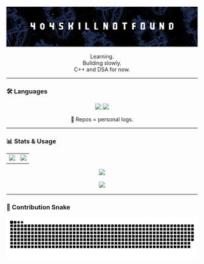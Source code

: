 <p align="center">
  <img src="banner.png" />
</p>



<p align="center">Learning.<br>Building slowly.<br>C++ and DSA for now.</p>

---

### 🛠 Languages
<p align="center">
  <img src="https://img.shields.io/badge/C%2B%2B-00599C?style=for-the-badge&logo=c%2B%2B&logoColor=white" />
  <img src="https://img.shields.io/badge/DSA-black?style=for-the-badge&logo=leetcode&logoColor=yellow" />
</p>

<p align="center">
  📂 Repos = personal logs.
</p>

---

### 📊 Stats & Usage

<table align="center">
  <tr>
    <td>
      <img src="https://github-readme-stats.vercel.app/api?username=404SkillNotFound&show_icons=true&theme=tokyonight&hide_border=true" width="440"/>
    </td>
    <td>
      <img src="https://github-readme-stats.vercel.app/api/top-langs/?username=404SkillNotFound&layout=compact&theme=tokyonight&hide_border=true" width="440"/>
    </td>
  </tr>
</table>

<p align="center">
  <img src="https://github-readme-streak-stats.herokuapp.com?user=404SkillNotFound&theme=tokyonight&hide_border=true" width="880"/>
</p>

<p align="center">
  <img src="https://github-profile-trophy.vercel.app/?username=404SkillNotFound&theme=tokyonight&margin-w=10&margin-h=15" width="880"/>
</p>

---

### 🐍 Contribution Snake

![snake gif](https://github.com/404SkillNotFound/404SkillNotFound/blob/output/github-snake-dark.svg)

